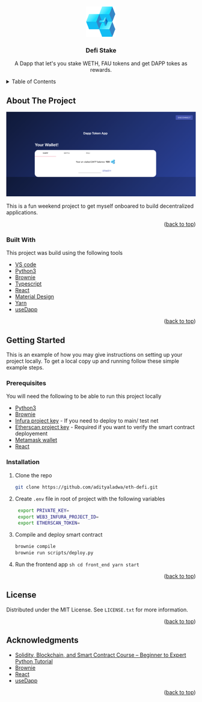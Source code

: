 <div id="top"></div>
<!--
*** Thanks for checking out the Best-README-Template. If you have a suggestion
*** that would make this better, please fork the repo and create a pull request
*** or simply open an issue with the tag "enhancement".
*** Don't forget to give the project a star!
*** Thanks again! Now go create something AMAZING! :D
-->

<!-- PROJECT SHIELDS -->
<!--
*** I'm using markdown "reference style" links for readability.
*** Reference links are enclosed in brackets [ ] instead of parentheses ( ).
*** See the bottom of this document for the declaration of the reference variables
*** for contributors-url, forks-url, etc. This is an optional, concise syntax you may use.
*** https://www.markdownguide.org/basic-syntax/#reference-style-links
-->

<!-- PROJECT LOGO -->
<br />
<div align="center">
  <a href="https://github.com/othneildrew/Best-README-Template">
    <img src="front_end/src/dapp.png" alt="Logo" width="80" height="80">
  </a>

  <h3 align="center">Defi Stake</h3>

  <p align="center">
    A Dapp that let's you stake WETH, FAU tokens and get DAPP tokes as rewards.
    <br />
  </p>
</div>

<!-- TABLE OF CONTENTS -->
<details>
  <summary>Table of Contents</summary>
  <ol>
    <li>
      <a href="#about-the-project">About The Project</a>
      <ul>
        <li><a href="#built-with">Built With</a></li>
      </ul>
    </li>
    <li>
      <a href="#getting-started">Getting Started</a>
      <ul>
        <li><a href="#prerequisites">Prerequisites</a></li>
        <li><a href="#installation">Installation</a></li>
      </ul>
    </li>
    <li><a href="#license">License</a></li>
    <li><a href="#contact">Contact</a></li>
    <li><a href="#acknowledgments">Acknowledgments</a></li>
  </ol>
</details>

<!-- ABOUT THE PROJECT -->

## About The Project

 <img src="product.png" alt="Product screenshot" >

This is a fun weekend project to get myself onboared to build decentralized applications.

<p align="right">(<a href="#top">back to top</a>)</p>

### Built With

This project was build using the following tools

- [VS code](https://code.visualstudio.com/download)
- [Python3](https://www.python.org/)
- [Brownie](https://github.com/eth-brownie/brownie)
- [Typescript](https://www.typescriptlang.org/)
- [React](https://reactjs.org/)
- [Material Design](https://material.io/design)
- [Yarn](https://yarnpkg.com/)
- [useDapp](https://usedapp.io/)

<p align="right">(<a href="#top">back to top</a>)</p>

<!-- GETTING STARTED -->

## Getting Started

This is an example of how you may give instructions on setting up your project locally.
To get a local copy up and running follow these simple example steps.

### Prerequisites

You will need the following to be able to run this project locally

- [Python3](https://www.python.org/)
- [Brownie](https://github.com/eth-brownie/brownie)
- [Infura project key](https://infura.io/) - If you need to deploy to main/ test net
- [Etherscan project key](https://etherscan.io/) - Required if you want to verify the smart contract deployement
- [Metamask wallet](https://metamask.io/)
- [React](https://reactjs.org/)

### Installation

1. Clone the repo
   ```sh
   git clone https://github.com/adityaladwa/eth-defi.git
   ```
2. Create `.env` file in root of project with the following variables

   ```sh
    export PRIVATE_KEY=
    export WEB3_INFURA_PROJECT_ID=
    export ETHERSCAN_TOKEN=
   ```

3. Compile and deploy smart contract
   ```sh
   brownie compile
   brownie run scripts/deploy.py
   ```
4. Run the frontend app
`sh cd front_end yarn start`
<p align="right">(<a href="#top">back to top</a>)</p>

## License

Distributed under the MIT License. See `LICENSE.txt` for more information.

<p align="right">(<a href="#top">back to top</a>)</p>

<!-- CONTACT -->

## Acknowledgments

- [Solidity, Blockchain, and Smart Contract Course – Beginner to Expert Python Tutorial
  ](https://www.youtube.com/watch?v=M576WGiDBdQ)
- [Brownie](https://github.com/eth-brownie/brownie)
- [React](https://reactjs.org/)
- [useDapp](https://usedapp.io/)

<p align="right">(<a href="#top">back to top</a>)</p>

<!-- MARKDOWN LINKS & IMAGES -->
<!-- https://www.markdownguide.org/basic-syntax/#reference-style-links -->

[contributors-shield]: https://img.shields.io/github/contributors/othneildrew/Best-README-Template.svg?style=for-the-badge
[contributors-url]: https://github.com/othneildrew/Best-README-Template/graphs/contributors
[forks-shield]: https://img.shields.io/github/forks/othneildrew/Best-README-Template.svg?style=for-the-badge
[forks-url]: https://github.com/othneildrew/Best-README-Template/network/members
[stars-shield]: https://img.shields.io/github/stars/othneildrew/Best-README-Template.svg?style=for-the-badge
[stars-url]: https://github.com/othneildrew/Best-README-Template/stargazers
[issues-shield]: https://img.shields.io/github/issues/othneildrew/Best-README-Template.svg?style=for-the-badge
[issues-url]: https://github.com/othneildrew/Best-README-Template/issues
[license-shield]: https://img.shields.io/github/license/othneildrew/Best-README-Template.svg?style=for-the-badge
[license-url]: https://github.com/othneildrew/Best-README-Template/blob/master/LICENSE.txt
[linkedin-shield]: https://img.shields.io/badge/-LinkedIn-black.svg?style=for-the-badge&logo=linkedin&colorB=555
[linkedin-url]: https://linkedin.com/in/othneildrew
[product-screenshot]: images/screenshot.png

